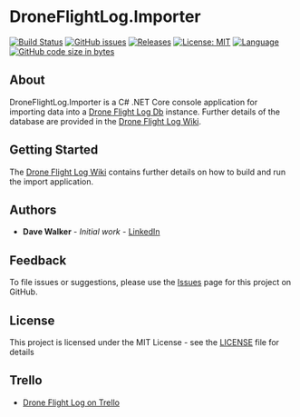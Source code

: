 # DroneFlightLog.Importer

[![Build Status](https://github.com/davewalker5/DroneFlightLog.Importer/workflows/.NET%20Core%20CI%20Build/badge.svg)](https://github.com/davewalker5/DroneFlightLog.Importer/actions)
[![GitHub issues](https://img.shields.io/github/issues/davewalker5/DroneFlightLog.Importer)](https://github.com/davewalker5/DroneFlightLog.Importer/issues)
[![Releases](https://img.shields.io/github/v/release/davewalker5/DroneFlightLog.Importer.svg?include_prereleases)](https://github.com/davewalker5/DroneFlightLog.Importer/releases)
[![License: MIT](https://img.shields.io/badge/License-MIT-blue.svg)](https://github.com/davewalker5/DroneFlightLog.Importer/blob/master/LICENSE)
[![Language](https://img.shields.io/badge/language-c%23-blue.svg)](https://github.com/davewalker5/DroneFlightLog.Importer/)
[![GitHub code size in bytes](https://img.shields.io/github/languages/code-size/davewalker5/DroneFlightLog.Importer)](https://github.com/davewalker5/DroneFlightLog.Importer/)

## About

DroneFlightLog.Importer is a C# .NET Core console application for importing data into a [Drone Flight Log Db](https://github.com/davewalker5/DroneFlightLogDb) instance. Further details of the database are provided in the [Drone Flight Log Wiki](https://github.com/davewalker5/DroneFlightLogDb/wiki).

## Getting Started

The [Drone Flight Log Wiki](https://github.com/davewalker5/DroneFlightLogDb/wiki) contains further details on how to build and run the import application.

## Authors

- **Dave Walker** - *Initial work* - [LinkedIn](https://www.linkedin.com/in/davewalker5/)

## Feedback

To file issues or suggestions, please use the [Issues](https://github.com/davewalker5/DroneFlightLog.Importer/issues) page for this project on GitHub.

## License

This project is licensed under the MIT License - see the [LICENSE](LICENSE) file for details

## Trello

*  [Drone Flight Log on Trello](https://trello.com/b/AUdXWEIg)
